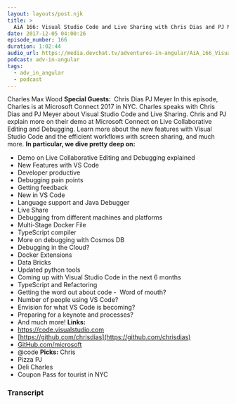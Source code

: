 ```yaml
---
layout: layouts/post.njk
title: >
  AiA 166: Visual Studio Code and Live Sharing with Chris Dias and PJ Meyer LIVE at Microsoft Connect 2017
date: 2017-12-05 04:00:26
episode_number: 166
duration: 1:02:44
audio_url: https://media.devchat.tv/adventures-in-angular/AiA_166_Visual_Studio_Code_and_Live_Sharing-with_Chris_Dias_and_PJ_Meyer_LIVE_at_Microsoft_Connect_2017.mp3
podcast: adv-in-angular
tags:
  - adv_in_angular
  - podcast
---
```


Charles Max Wood **Special Guests:&nbsp;** Chris Dias PJ Meyer In this episode, Charles is at Microsoft Connect 2017 in NYC. Charles speaks with Chris Dias and PJ Meyer about Visual Studio Code and Live Sharing. Chris and PJ explain more on their demo at Microsoft Connect on Live Collaborative Editing and Debugging. Learn more about the new features with Visual Studio Code and the efficient workflows with screen sharing, and much more. **In particular, we dive pretty deep on:**

- Demo on Live Collaborative Editing and Debugging explained
- New Features with VS Code
- Developer productive
- Debugging pain points
- Getting feedback
- New in VS Code
- Language support and Java Debugger
- Live Share
- Debugging from different machines and platforms
- Multi-Stage Docker File
- TypeScript compiler
- More on debugging with Cosmos DB
- Debugging in the Cloud?
- Docker Extensions
- Data Bricks
- Updated python tools
- Coming up with Visual Studio Code in the next 6 months
- TypeScript and Refactoring
- Getting the word out about code -&nbsp; Word of mouth?
- Number of people using VS Code?
- Envision for what VS Code is becoming?
- Preparing for a keynote and processes?
- And much more!
  **Links:**
- https://code.visualstudio.com
- [https://github.com/chrisdias](https://github.com/chrisdias)
- [GitHub.com/microsoft](https://GitHub.com/microsoft)
- @code
  **Picks:** Chris
- Pizza
  PJ
- Deli
  Charles
- Coupon Pass for tourist in NYC

### Transcript

&nbsp;
